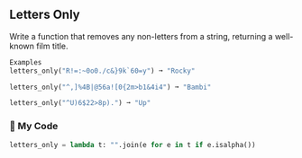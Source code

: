 ## Letters Only

Write a function that removes any non-letters from a string, returning a well-known film title.
```python
Examples
letters_only("R!=:~0o0./c&}9k`60=y") ➞ "Rocky"

letters_only("^,]%4B|@56a![0{2m>b1&4i4") ➞ "Bambi"

letters_only("^U)6$22>8p).") ➞ "Up"
```
### :snake: My Code
```python
letters_only = lambda t: "".join(e for e in t if e.isalpha())
```
